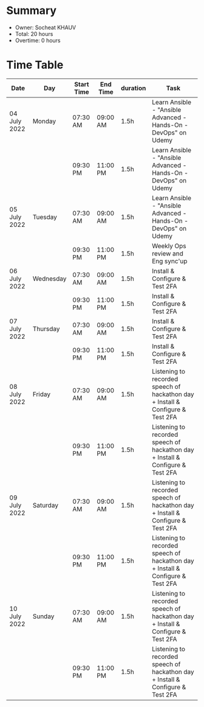 # Summary

* Owner: Socheat KHAUV
* Total: 20 hours
* Overtime: 0 hours

# Time Table

| Date         | Day       | Start Time | End Time | duration | Task                                                                           |
|--------------|-----------|------------|----------|----------|--------------------------------------------------------------------------------|
| 04 July 2022 | Monday    | 07:30 AM   | 09:00 AM | 1.5h     | Learn Ansible - "Ansible Advanced - Hands-On - DevOps" on Udemy                |
|              |           | 09:30 PM   | 11:00 PM | 1.5h     | Learn Ansible - "Ansible Advanced - Hands-On - DevOps" on Udemy                |
| 05 July 2022 | Tuesday   | 07:30 AM   | 09:00 AM | 1.5h     | Learn Ansible - "Ansible Advanced - Hands-On - DevOps" on Udemy                |
|              |           | 09:30 PM   | 11:00 PM | 1.5h     | Weekly Ops review and Eng sync'up                                              |
| 06 July 2022 | Wednesday | 07:30 AM   | 09:00 AM | 1.5h     | Install & Configure & Test 2FA                                                 |
|              |           | 09:30 PM   | 11:00 PM | 1.5h     | Install & Configure & Test 2FA                                                 |
| 07 July 2022 | Thursday  | 07:30 AM   | 09:00 AM | 1.5h     | Install & Configure & Test 2FA                                                 |
|              |           | 09:30 PM   | 11:00 PM | 1.5h     | Install & Configure & Test 2FA                                                 |
| 08 July 2022 | Friday    | 07:30 AM   | 09:00 AM | 1.5h     | Listening to recorded speech of hackathon day + Install & Configure & Test 2FA |
|              |           | 09:30 PM   | 11:00 PM | 1.5h     | Listening to recorded speech of hackathon day + Install & Configure & Test 2FA |
| 09 July 2022 | Saturday  | 07:30 AM   | 09:00 AM | 1.5h     | Listening to recorded speech of hackathon day + Install & Configure & Test 2FA |
|              |           | 09:30 PM   | 11:00 PM | 1.5h     | Listening to recorded speech of hackathon day + Install & Configure & Test 2FA |
| 10 July 2022 | Sunday    | 07:30 AM   | 09:00 AM | 1.5h     | Listening to recorded speech of hackathon day + Install & Configure & Test 2FA |
|              |           | 09:30 PM   | 11:00 PM | 1.5h     | Listening to recorded speech of hackathon day + Install & Configure & Test 2FA |
